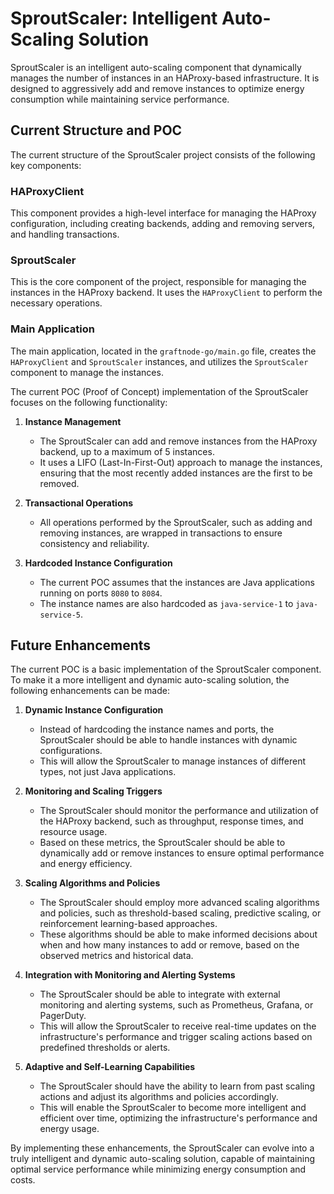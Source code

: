 # SproutScaler: Intelligent Auto-Scaling Solution

SproutScaler is an intelligent auto-scaling component that dynamically manages the number of instances in an HAProxy-based infrastructure. It is designed to aggressively add and remove instances to optimize energy consumption while maintaining service performance.

## Current Structure and POC

The current structure of the SproutScaler project consists of the following key components:

### HAProxyClient

This component provides a high-level interface for managing the HAProxy configuration, including creating backends, adding and removing servers, and handling transactions.

### SproutScaler

This is the core component of the project, responsible for managing the instances in the HAProxy backend. It uses the `HAProxyClient` to perform the necessary operations.

### Main Application

The main application, located in the `graftnode-go/main.go` file, creates the `HAProxyClient` and `SproutScaler` instances, and utilizes the `SproutScaler` component to manage the instances.

The current POC (Proof of Concept) implementation of the SproutScaler focuses on the following functionality:

1. **Instance Management**
    - The SproutScaler can add and remove instances from the HAProxy backend, up to a maximum of 5 instances.
    - It uses a LIFO (Last-In-First-Out) approach to manage the instances, ensuring that the most recently added instances are the first to be removed.

2. **Transactional Operations**
    - All operations performed by the SproutScaler, such as adding and removing instances, are wrapped in transactions to ensure consistency and reliability.

3. **Hardcoded Instance Configuration**
    - The current POC assumes that the instances are Java applications running on ports `8080` to `8084`.
    - The instance names are also hardcoded as `java-service-1` to `java-service-5`.

## Future Enhancements

The current POC is a basic implementation of the SproutScaler component. To make it a more intelligent and dynamic auto-scaling solution, the following enhancements can be made:

1. **Dynamic Instance Configuration**
    - Instead of hardcoding the instance names and ports, the SproutScaler should be able to handle instances with dynamic configurations.
    - This will allow the SproutScaler to manage instances of different types, not just Java applications.

2. **Monitoring and Scaling Triggers**
    - The SproutScaler should monitor the performance and utilization of the HAProxy backend, such as throughput, response times, and resource usage.
    - Based on these metrics, the SproutScaler should be able to dynamically add or remove instances to ensure optimal performance and energy efficiency.

3. **Scaling Algorithms and Policies**
    - The SproutScaler should employ more advanced scaling algorithms and policies, such as threshold-based scaling, predictive scaling, or reinforcement learning-based approaches.
    - These algorithms should be able to make informed decisions about when and how many instances to add or remove, based on the observed metrics and historical data.

4. **Integration with Monitoring and Alerting Systems**
    - The SproutScaler should be able to integrate with external monitoring and alerting systems, such as Prometheus, Grafana, or PagerDuty.
    - This will allow the SproutScaler to receive real-time updates on the infrastructure's performance and trigger scaling actions based on predefined thresholds or alerts.

5. **Adaptive and Self-Learning Capabilities**
    - The SproutScaler should have the ability to learn from past scaling actions and adjust its algorithms and policies accordingly.
    - This will enable the SproutScaler to become more intelligent and efficient over time, optimizing the infrastructure's performance and energy usage.

By implementing these enhancements, the SproutScaler can evolve into a truly intelligent and dynamic auto-scaling solution, capable of maintaining optimal service performance while minimizing energy consumption and costs.